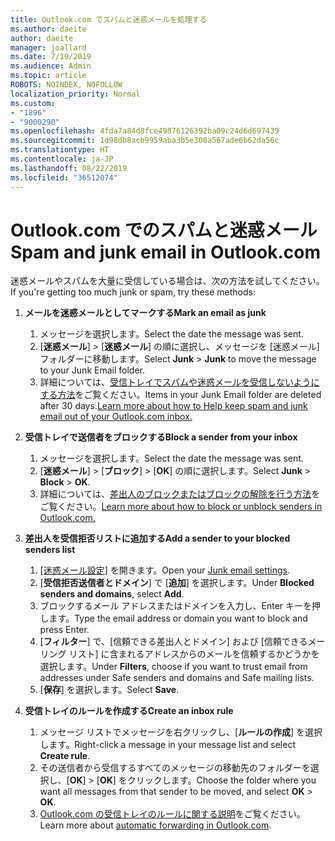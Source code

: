 ```yaml
---
title: Outlook.com でスパムと迷惑メールを処理する
ms.author: daeite
author: daeite
manager: joallard
ms.date: 7/19/2019
ms.audience: Admin
ms.topic: article
ROBOTS: NOINDEX, NOFOLLOW
localization_priority: Normal
ms.custom:
- "1896"
- "9000290"
ms.openlocfilehash: 4fda7a84d8fce49876126392ba09c24d6d697439
ms.sourcegitcommit: 1d98db8acb9959aba3b5e308a567ade6b62da56c
ms.translationtype: HT
ms.contentlocale: ja-JP
ms.lasthandoff: 08/22/2019
ms.locfileid: "36512074"
---
```

# <a name="spam-and-junk-email-in-outlookcom"></a><span data-ttu-id="a7dcf-102">Outlook.com でのスパムと迷惑メール</span><span class="sxs-lookup"><span data-stu-id="a7dcf-102">Spam and junk email in Outlook.com</span></span>

<span data-ttu-id="a7dcf-103">迷惑メールやスパムを大量に受信している場合は、次の方法を試してください。</span><span class="sxs-lookup"><span data-stu-id="a7dcf-103">If you're getting too much junk or spam, try these methods:</span></span>

1. <span data-ttu-id="a7dcf-104">**メールを迷惑メールとしてマークする**</span><span class="sxs-lookup"><span data-stu-id="a7dcf-104">**Mark an email as junk**</span></span>
    1. <span data-ttu-id="a7dcf-105">メッセージを選択します。</span><span class="sxs-lookup"><span data-stu-id="a7dcf-105">Select the date the message was sent.</span></span>
    1. <span data-ttu-id="a7dcf-106">[**迷惑メール**]  >  [**迷惑メール**] の順に選択し、メッセージを [迷惑メール] フォルダーに移動します。</span><span class="sxs-lookup"><span data-stu-id="a7dcf-106">Select **Junk** > **Junk** to move the message to your Junk Email folder.</span></span>
    1. <span data-ttu-id="a7dcf-107">詳細については、[受信トレイでスパムや迷惑メールを受信しないようにする方法](https://support.office.com/article/a3ece97b-82f8-4a5e-9ac3-e92fa6427ae4?wt.mc_id=Office_Outlook_com_Alchemy)をご覧ください。</span><span class="sxs-lookup"><span data-stu-id="a7dcf-107">Items in your Junk Email folder are deleted after 30 days.[Learn more about how to Help keep spam and junk email out of your Outlook.com inbox.](https://support.office.com/article/a3ece97b-82f8-4a5e-9ac3-e92fa6427ae4?wt.mc_id=Office_Outlook_com_Alchemy)</span></span>

1. <span data-ttu-id="a7dcf-108">**受信トレイで送信者をブロックする**</span><span class="sxs-lookup"><span data-stu-id="a7dcf-108">**Block a sender from your inbox**</span></span>
    1. <span data-ttu-id="a7dcf-109">メッセージを選択します。</span><span class="sxs-lookup"><span data-stu-id="a7dcf-109">Select the date the message was sent.</span></span>
    1. <span data-ttu-id="a7dcf-110">[**迷惑メール**]  >  [**ブロック**]  >  [**OK**] の順に選択します。</span><span class="sxs-lookup"><span data-stu-id="a7dcf-110">Select **Junk** > **Block** > **OK**.</span></span>
    1. <span data-ttu-id="a7dcf-111">詳細については、[差出人のブロックまたはブロックの解除を行う方法](https://support.office.com/article/afba1c94-77bb-4f50-8b85-057cf52f4d5e?wt.mc_id=Office_Outlook_com_Alchemy)をご覧ください。</span><span class="sxs-lookup"><span data-stu-id="a7dcf-111">[Learn more about how to block or unblock senders in Outlook.com.](https://support.office.com/article/afba1c94-77bb-4f50-8b85-057cf52f4d5e?wt.mc_id=Office_Outlook_com_Alchemy)</span></span>

1. <span data-ttu-id="a7dcf-112">**差出人を受信拒否リストに追加する**</span><span class="sxs-lookup"><span data-stu-id="a7dcf-112">**Add a sender to your blocked senders list**</span></span>
    1. <span data-ttu-id="a7dcf-113">[[迷惑メール設定](https://outlook.live.com/mail/options/mail/junkEmail/blockedSendersAndDomainsV2)] を開きます。</span><span class="sxs-lookup"><span data-stu-id="a7dcf-113">Open your [Junk email settings](https://outlook.live.com/mail/options/mail/junkEmail/blockedSendersAndDomainsV2).</span></span>
    1. <span data-ttu-id="a7dcf-114">[**受信拒否送信者とドメイン**] で [**追加**] を選択します。</span><span class="sxs-lookup"><span data-stu-id="a7dcf-114">Under **Blocked senders and domains**, select **Add**.</span></span>
    1. <span data-ttu-id="a7dcf-115">ブロックするメール アドレスまたはドメインを入力し、Enter キーを押します。</span><span class="sxs-lookup"><span data-stu-id="a7dcf-115">Type the email address or domain you want to block and press Enter.</span></span>
    1. <span data-ttu-id="a7dcf-116">[**フィルター**] で、[信頼できる差出人とドメイン] および [信頼できるメーリング リスト] に含まれるアドレスからのメールを信頼するかどうかを選択します。</span><span class="sxs-lookup"><span data-stu-id="a7dcf-116">Under **Filters**, choose if you want to trust email from addresses under Safe senders and domains and Safe mailing lists.</span></span>
    1. <span data-ttu-id="a7dcf-117">[**保存**] を選択します。</span><span class="sxs-lookup"><span data-stu-id="a7dcf-117">Select **Save**.</span></span>

1. <span data-ttu-id="a7dcf-118">**受信トレイのルールを作成する**</span><span class="sxs-lookup"><span data-stu-id="a7dcf-118">**Create an inbox rule**</span></span>
    1. <span data-ttu-id="a7dcf-119">メッセージ リストでメッセージを右クリックし、[**ルールの作成**] を選択します。</span><span class="sxs-lookup"><span data-stu-id="a7dcf-119">Right-click a message in your message list and select **Create rule**.</span></span>
    1. <span data-ttu-id="a7dcf-120">その送信者から受信するすべてのメッセージの移動先のフォルダーを選択し、[**OK**]  >  [**OK**] をクリックします。</span><span class="sxs-lookup"><span data-stu-id="a7dcf-120">Choose the folder where you want all messages from that sender to be moved, and select **OK** > **OK**.</span></span>
    1. <span data-ttu-id="a7dcf-121">[Outlook.com の受信トレイのルールに関する説明](https://support.office.com/article/4b094371-a5d7-49bd-8b1b-4e4896a7cc5d?wt.mc_id=Office_Outlook_com_Alchemy)をご覧ください。</span><span class="sxs-lookup"><span data-stu-id="a7dcf-121">Learn more about [automatic forwarding in Outlook.com](https://support.office.com/article/4b094371-a5d7-49bd-8b1b-4e4896a7cc5d?wt.mc_id=Office_Outlook_com_Alchemy).</span></span>